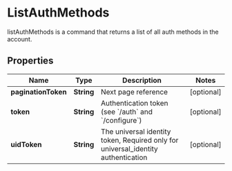 

# ListAuthMethods

listAuthMethods is a command that returns a list of all auth methods in the account.
## Properties

Name | Type | Description | Notes
------------ | ------------- | ------------- | -------------
**paginationToken** | **String** | Next page reference |  [optional]
**token** | **String** | Authentication token (see &#x60;/auth&#x60; and &#x60;/configure&#x60;) |  [optional]
**uidToken** | **String** | The universal identity token, Required only for universal_identity authentication |  [optional]




